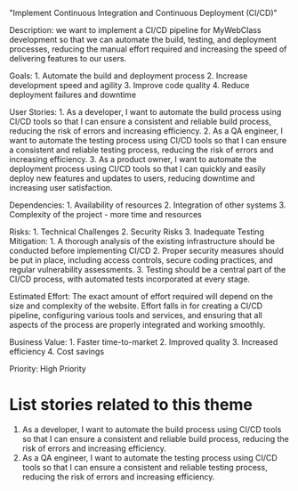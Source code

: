"Implement Continuous Integration and Continuous Deployment (CI/CD)"

Description: we want to implement a CI/CD pipeline for MyWebClass development so that we can automate the build, testing, 
and deployment processes, reducing the manual effort required and increasing the speed of delivering features to our 
users.

Goals: 
    1. Automate the build and deployment process
    2. Increase development speed and agility
    3. Improve code quality
    4. Reduce deployment failures and downtime

User Stories: 
    1. As a developer, I want to automate the build process using CI/CD tools so that I can ensure a consistent and 
reliable build process, reducing the risk of errors and increasing efficiency.
    2. As a QA engineer, I want to automate the testing process using CI/CD tools so that I can ensure a consistent and 
reliable testing process, reducing the risk of errors and increasing efficiency.
    3. As a product owner, I want to automate the deployment process using CI/CD tools so that I can quickly and easily 
deploy new features and updates to users, reducing downtime and increasing user satisfaction.

Dependencies: 
    1. Availability of resources
    2. Integration of other systems
    3. Complexity of the project - more time and resources

Risks: 
    1. Technical Challenges
    2. Security Risks
    3. Inadequate Testing
Mitigation:
    1.  A thorough analysis of the existing infrastructure should be conducted before implementing CI/CD
    2. Proper security measures should be put in place, including access controls, secure coding practices, and regular 
vulnerability assessments.
    3. Testing should be a central part of the CI/CD process, with automated tests incorporated at every stage.

Estimated Effort: The exact amount of effort required will depend on the size and complexity of the website. Effort falls
in for creating a CI/CD pipeline, configuring various tools and services, and ensuring that all aspects of the process 
are properly integrated and working smoothly.

Business Value: 
    1. Faster time-to-market
    2. Improved quality
    3. Increased efficiency
    4. Cost savings

Priority: High Priority

# List stories related to this theme
1. As a developer, I want to automate the build process using CI/CD tools so that I can ensure a consistent and 
reliable build process, reducing the risk of errors and increasing efficiency.
2. As a QA engineer, I want to automate the testing process using CI/CD tools so that I can ensure a consistent and 
reliable testing process, reducing the risk of errors and increasing efficiency.